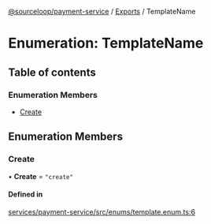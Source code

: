 [@sourceloop/payment-service](../README.md) / [Exports](../modules.md) / TemplateName

# Enumeration: TemplateName

## Table of contents

### Enumeration Members

- [Create](TemplateName.md#create)

## Enumeration Members

### Create

• **Create** = ``"create"``

#### Defined in

[services/payment-service/src/enums/template.enum.ts:6](https://github.com/sourcefuse/loopback4-microservice-catalog/blob/d35fdb3f0/services/payment-service/src/enums/template.enum.ts#L6)
